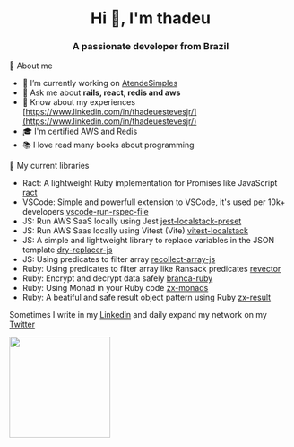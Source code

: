 <h1 align="center">Hi 👋, I'm thadeu</h1>
<h3 align="center">A passionate developer from Brazil</h3>

💭 About me
- 🔭 I’m currently working on [AtendeSimples](https://www.atendesimples.com/)
- 💬 Ask me about **rails, react, redis and aws**
- 📄 Know about my experiences [https://www.linkedin.com/in/thadeuestevesjr/](https://www.linkedin.com/in/thadeuestevesjr/)
- 🎓 I'm certified AWS and Redis
- 📚 I love read many books about programming

💎 My current libraries

- Ract: A lightweight Ruby implementation for Promises like JavaScript [ract](https://github.com/thadeu/ract)
- VSCode: Simple and powerfull extension to VSCode, it's used per 10k+ developers [vscode-run-rspec-file](https://github.com/thadeu/vscode-run-rspec-file)
- JS: Run AWS SaaS locally using Jest [jest-localstack-preset](https://github.com/thadeu/jest-localstack-preset)
- JS: Run AWS Saas locally using Vitest (Vite) [vitest-localstack](https://github.com/thadeu/vitest-localstack)
- JS: A simple and lightweight library to replace variables in the JSON template [dry-replacer-js](https://github.com/thadeu/dry-replacer-js)
- JS: Using predicates to filter array [recollect-array-js](https://github.com/thadeu/recollect-array-js)
- Ruby: Using predicates to filter array like Ransack predicates [revector](https://github.com/thadeu/revector)
- Ruby: Encrypt and decrypt data safely [branca-ruby](https://github.com/thadeu/branca-ruby)
- Ruby: Using Monad in your Ruby code [zx-monads](https://github.com/thadeu/zx-monads)
- Ruby: A beatiful and safe result object pattern using Ruby [zx-result](https://github.com/thadeu/zx-result)

Sometimes I write in my [Linkedin](https://linkedin.com/in/thadeuestevesjr) and daily expand my network on my [Twitter](https://twitter.com/iamthadeu)

<div>
  <img height="180em" src="https://github-readme-stats.vercel.app/api/top-langs/?username=thadeu&langs_count=6&layout=compact&theme=onedark" /> 
</div>
